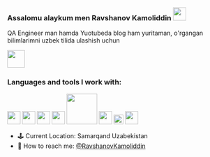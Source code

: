 ### Assalomu alaykum men Ravshanov Kamoliddin <img src="https://media.giphy.com/media/hvRJCLFzcasrR4ia7z/giphy.gif" width="30px">

QA Engineer man hamda Yuotubeda blog ham yuritaman, o'rgangan bilimlarimni uzbek tilida ulashish uchun <br />

<a href="https://youtube.com/@RavshanovKamoliddin?si=j21kGGMSNsFO_uhQ">
<img src="https://www.freeiconspng.com/uploads/classic-youtube-icon--2.png" width="40px">

</a>

<br />

### Languages and tools I work with:

<code><img src="https://w7.pngwing.com/pngs/578/816/png-transparent-java-class-file-java-platform-standard-edition-java-development-kit-java-runtime-environment-coffee-jar-text-class-orange-thumbnail.png" width="30px"></code>
<code><img src="https://w1.pngwing.com/pngs/835/530/png-transparent-python-logo-programming-language-computer-programming-python-programming-basics-for-absolute-beginners-scripting-language-source-code-php-code-climate-inc-thumbnail.png" width="30px"></code>
<code><img src="https://upload.wikimedia.org/wikipedia/commons/thumb/d/d5/Selenium_Logo.png/1200px-Selenium_Logo.png" width="30px"></code>
<code><img src="https://w7.pngwing.com/pngs/372/674/png-transparent-appium-test-automation-software-testing-selenium-calabash-purple-violet-text-thumbnail.png" width="30px"></code>
<code><img src="https://encrypted-tbn0.gstatic.com/images?q=tbn:ANd9GcSsBhbyU2Nnqw6KKkaNgdKrlKx1-uAzdfdoGMkVM_3DiQ&s" width="70px"></code>
<code><img src="https://static-00.iconduck.com/assets.00/google-chrome-dev-icon-507x512-r0npv0xl.png" width="30px"></code> 
<code><img src="https://ih1.redbubble.net/image.5011698135.4574/bg,f8f8f8-flat,750x,075,f-pad,750x1000,f8f8f8.jpg" width="22px"></code>
<code><img src="https://miro.medium.com/v2/resize:fit:400/1*cxZhQbf-KuKU_wM8RGgofg.jpeg" width="30px"></code>

- 🕹️ Current Location: Samarqand Uzabekistan
-  📱 How to reach me: [@RavshanovKamoliddin]([https://t.me/Ravshanov_Kamoliddin](https://t.me/kamoliddin_ravshan))

